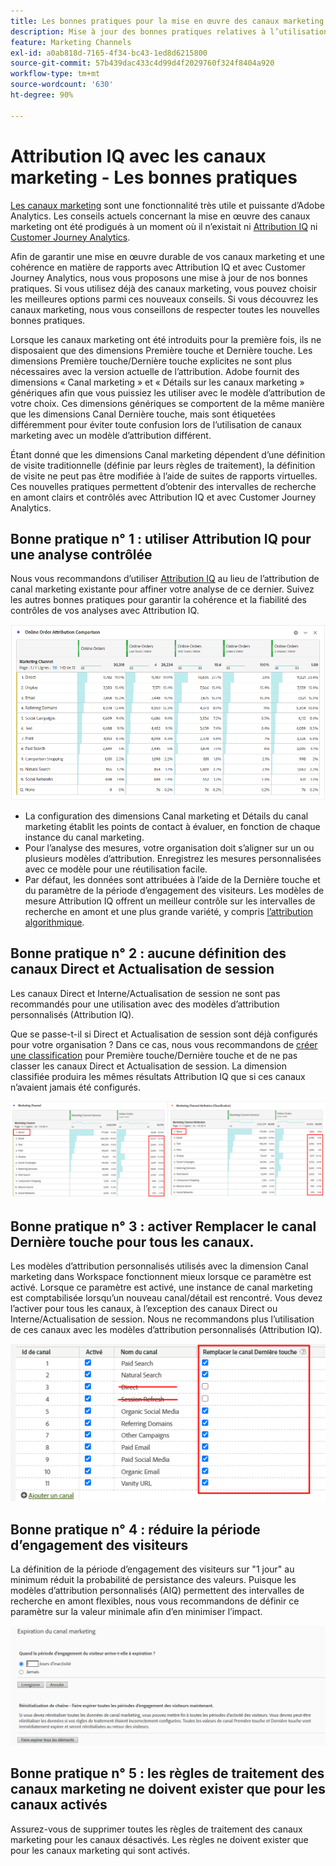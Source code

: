 ```yaml
---
title: Les bonnes pratiques pour la mise en œuvre des canaux marketing Adobe Analytics
description: Mise à jour des bonnes pratiques relatives à l’utilisation des canaux marketing avec Attribution IQ et Customer Journey Analytics
feature: Marketing Channels
exl-id: a0ab818d-7165-4f34-bc43-1ed8d6215800
source-git-commit: 57b439dac433c4d99d4f2029760f324f8404a920
workflow-type: tm+mt
source-wordcount: '630'
ht-degree: 90%

---
```


# Attribution IQ avec les canaux marketing - Les bonnes pratiques

[Les canaux marketing](/help/components/c-marketing-channels/c-getting-started-mchannel.md) sont une fonctionnalité très utile et puissante d’Adobe Analytics. Les conseils actuels concernant la mise en œuvre des canaux marketing ont été prodigués à un moment où il n’existait ni [Attribution IQ](https://experienceleague.adobe.com/docs/analytics/analyze/analysis-workspace/attribution/overview.html#analysis-workspace) ni [Customer Journey Analytics](https://experienceleague.adobe.com/docs/analytics-platform/using/cja-usecases/marketing-channels.html?lang=fr#cja-usecases).

Afin de garantir une mise en œuvre durable de vos canaux marketing et une cohérence en matière de rapports avec Attribution IQ et avec Customer Journey Analytics, nous vous proposons une mise à jour de nos bonnes pratiques. Si vous utilisez déjà des canaux marketing, vous pouvez choisir les meilleures options parmi ces nouveaux conseils. Si vous découvrez les canaux marketing, nous vous conseillons de respecter toutes les nouvelles bonnes pratiques.

Lorsque les canaux marketing ont été introduits pour la première fois, ils ne disposaient que des dimensions Première touche et Dernière touche. Les dimensions Première touche/Dernière touche explicites ne sont plus nécessaires avec la version actuelle de l’attribution. Adobe fournit des dimensions « Canal marketing » et « Détails sur les canaux marketing » génériques afin que vous puissiez les utiliser avec le modèle d’attribution de votre choix. Ces dimensions génériques se comportent de la même manière que les dimensions Canal Dernière touche, mais sont étiquetées différemment pour éviter toute confusion lors de l’utilisation de canaux marketing avec un modèle d’attribution différent.

Étant donné que les dimensions Canal marketing dépendent d’une définition de visite traditionnelle (définie par leurs règles de traitement), la définition de visite ne peut pas être modifiée à l’aide de suites de rapports virtuelles. Ces nouvelles pratiques permettent d’obtenir des intervalles de recherche en amont clairs et contrôlés avec Attribution IQ et avec Customer Journey Analytics.

## Bonne pratique n° 1 : utiliser Attribution IQ pour une analyse contrôlée

Nous vous recommandons d’utiliser [Attribution IQ](https://experienceleague.adobe.com/docs/analytics/analyze/analysis-workspace/attribution/overview.html#analysis-workspace) au lieu de l’attribution de canal marketing existante pour affiner votre analyse de ce dernier. Suivez les autres bonnes pratiques pour garantir la cohérence et la fiabilité des contrôles de vos analyses avec Attribution IQ.

![](assets/attribution.png)

* La configuration des dimensions Canal marketing et Détails du canal marketing établit les points de contact à évaluer, en fonction de chaque instance du canal marketing.
* Pour l’analyse des mesures, votre organisation doit s’aligner sur un ou plusieurs modèles d’attribution. Enregistrez les mesures personnalisées avec ce modèle pour une réutilisation facile.
* Par défaut, les données sont attribuées à l’aide de la Dernière touche et du paramètre de la période d’engagement des visiteurs. Les modèles de mesure Attribution IQ offrent un meilleur contrôle sur les intervalles de recherche en amont et une plus grande variété, y compris [l’attribution algorithmique](https://experienceleague.adobe.com/docs/analytics/analyze/analysis-workspace/attribution/algorithmic.html#analysis-workspace).

## Bonne pratique n° 2 : aucune définition des canaux Direct et Actualisation de session

Les canaux Direct et Interne/Actualisation de session ne sont pas recommandés pour une utilisation avec des modèles d’attribution personnalisés (Attribution IQ).

Que se passe-t-il si Direct et Actualisation de session sont déjà configurés pour votre organisation ? Dans ce cas, nous vous recommandons de [créer une classification](/help/admin/admin/c-manage-report-suites/c-edit-report-suites/marketing-channels/classifications-mchannel.md) pour Première touche/Dernière touche et de ne pas classer les canaux Direct et Actualisation de session. La dimension classifiée produira les mêmes résultats Attribution IQ que si ces canaux n’avaient jamais été configurés.

![](assets/direct-session-refresh.png)

## Bonne pratique n° 3 : activer Remplacer le canal Dernière touche pour tous les canaux.

Les modèles d’attribution personnalisés utilisés avec la dimension Canal marketing dans Workspace fonctionnent mieux lorsque ce paramètre est activé. Lorsque ce paramètre est activé, une instance de canal marketing est comptabilisée lorsqu’un nouveau canal/détail est rencontré. Vous devez l’activer pour tous les canaux, à l’exception des canaux Direct ou Interne/Actualisation de session. Nous ne recommandons plus l’utilisation de ces canaux avec les modèles d’attribution personnalisés (Attribution IQ).

![](assets/override.png)

## Bonne pratique n° 4 : réduire la période d’engagement des visiteurs

La définition de la période d’engagement des visiteurs sur &quot;1 jour&quot; au minimum réduit la probabilité de persistance des valeurs. Puisque les modèles d’attribution personnalisés (AIQ) permettent des intervalles de recherche en amont flexibles, nous vous recommandons de définir ce paramètre sur la valeur minimale afin d’en minimiser l’impact.

![](assets/expiration.png)

## Bonne pratique n° 5 : les règles de traitement des canaux marketing ne doivent exister que pour les canaux activés

Assurez-vous de supprimer toutes les règles de traitement des canaux marketing pour les canaux désactivés. Les règles ne doivent exister que pour les canaux marketing qui sont activés.
